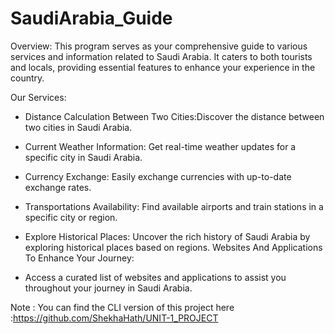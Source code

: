 # SaudiArabia_Guide

Overview: This program serves as your comprehensive guide to various services and information related to Saudi Arabia. It caters to both tourists and locals, providing essential features to enhance your experience in the country.

Our Services: 

- Distance Calculation Between Two Cities:Discover the distance between two cities in Saudi Arabia.

- Current Weather Information: Get real-time weather updates for a specific city in Saudi Arabia.

- Currency Exchange: Easily exchange currencies with up-to-date exchange rates.

- Transportations Availability: Find available airports and train stations in a specific city or region.

- Explore Historical Places: Uncover the rich history of Saudi Arabia by exploring historical places based on regions.
Websites And Applications To Enhance Your Journey:

- Access a curated list of websites and applications to assist you throughout your journey in Saudi Arabia.

Note :
  You can find the CLI version of this project here :https://github.com/ShekhaHath/UNIT-1_PROJECT
